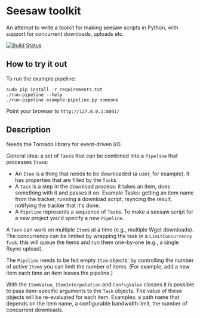 Seesaw toolkit
==============

An attempt to write a toolkit for making seesaw scripts in Python, with support for concurrent downloads, uploads etc.

[![Build Status](https://secure.travis-ci.org/ArchiveTeam/seesaw-kit.png)](http://travis-ci.org/ArchiveTeam/seesaw-kit)

How to try it out
-----------------

To run the example pipeline:

    sudo pip install -r requirements.txt
    ./run-pipeline --help
    ./run-pipeline example-pipeline.py someone

Point your browser to `http://127.0.0.1:8001/`


Description
-----------

Needs the Tornado library for event-driven I/O.

General idea: a set of `Task`s that can be combined into a `Pipeline` that processes `Item`s:

* An `Item` is a thing that needs to be downloaded (a user, for example). It has properties that are filled by the `Task`s.
* A `Task` is a step in the download process: it takes an item, does something with it and passes it on. Example Tasks: getting an item name from the tracker, running a download script, rsyncing the result, notifying the tracker that it's done.
* A `Pipeline` represents a sequence of `Task`s. To make a seesaw script for a new project you'd specify a new `Pipeline`.

A `Task` can work on multiple `Item`s at a time (e.g., multiple Wget downloads). The concurrency can be limited by wrapping the task in a `LimitConcurrency` `Task`: this will queue the items and run them one-by-one (e.g., a single Rsync upload).

The `Pipeline` needs to be fed empty `Item` objects; by controlling the number of active `Item`s you can limit the number of items. (For example, add a new item each time an item leaves the pipeline.)

With the `ItemValue`, `ItemInterpolation` and `ConfigValue` classes it is possible to pass item-specific arguments to the `Task` objects. The value of these objects will be re-evaluated for each item. Examples: a path name that depends on the item name, a configurable bandwidth limit, the number of concurrent downloads.

